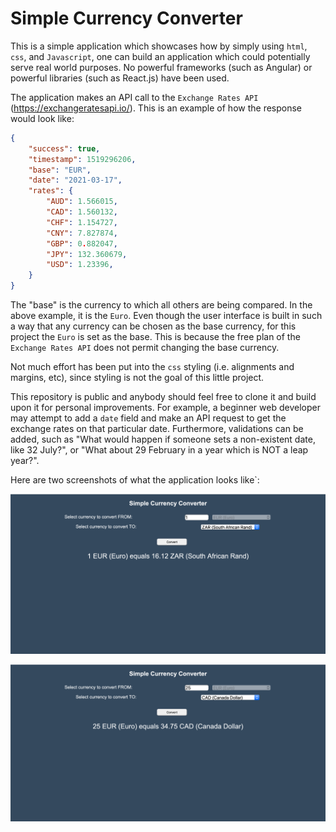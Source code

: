 # Simple Currency Converter
This is a simple application which showcases how by simply using `html`, `css`, and `Javascript`, one can build an application which could potentially serve real world purposes. No powerful frameworks (such as Angular) or powerful libraries (such as React.js) have been used.  

The application makes an API call to the `Exchange Rates API` (https://exchangeratesapi.io/). This is an example of how the response would look like:  
```json
{
    "success": true,
    "timestamp": 1519296206,
    "base": "EUR",
    "date": "2021-03-17",
    "rates": {
        "AUD": 1.566015,
        "CAD": 1.560132,
        "CHF": 1.154727,
        "CNY": 7.827874,
        "GBP": 0.882047,
        "JPY": 132.360679,
        "USD": 1.23396,
    }
}  
```  
The "base" is the currency to which all others are being compared. In the above example, it is the `Euro`. Even though the user interface is built in such a way that any currency can be chosen as the base currency, for this project the `Euro` is set as the base. This is because the free plan of the `Exchange Rates API` does not permit changing the base currency.  

Not much effort has been put into the `css` styling (i.e. alignments and margins, etc), since styling is not the goal of this little project.  

This repository is public and anybody should feel free to clone it and build upon it for personal improvements. For example, a beginner web developer may attempt to add a `date` field and make an API request to get the exchange rates on that particular date. Furthermore, validations can be added, such as "What would happen if someone sets a non-existent date, like 32 July?", or "What about 29 February in a year which is NOT a leap year?".  

Here are two screenshots of what the application looks like`:  

![alt text](euro-to-rand.png "Euro to South African Rand")  

![alt text](euro-to-canadian-dollar.png "Euro to Canadian Dollar")  

